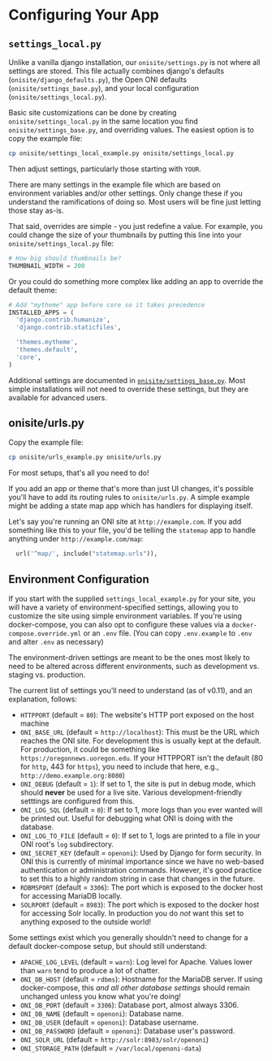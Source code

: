 # Configuring Your App

## `settings_local.py`

Unlike a vanilla django installation, our `onisite/settings.py` is not where
all settings are stored. This file actually combines django's defaults
(`onisite/django_defaults.py`), the Open ONI defaults
(`onisite/settings_base.py`), and your local configuration
(`onisite/settings_local.py`).

Basic site customizations can be done by creating `onisite/settings_local.py`
in the same location you find `onisite/settings_base.py`, and overriding
values. The easiest option is to copy the example file:

```bash
cp onisite/settings_local_example.py onisite/settings_local.py
```

Then adjust settings, particularly those starting with `YOUR`.

There are many settings in the example file which are based on environment
variables and/or other settings. Only change these if you understand the
ramifications of doing so. Most users will be fine just letting those stay
as-is.

That said, overrides are simple - you just redefine a value. For example, you
could change the size of your thumbnails by putting this line into your
`onisite/settings_local.py` file:

```python
# How big should thumbnails be?
THUMBNAIL_WIDTH = 200
```

Or you could do something more complex like adding an app to override the
default theme:

```python
# Add "mytheme" app before core so it takes precedence
INSTALLED_APPS = (
  'django.contrib.humanize',
  'django.contrib.staticfiles',

  'themes.mytheme',
  'themes.default',
  'core',
)
```

Additional settings are documented in [`onisite/settings_base.py`](https://github.com/open-oni/open-oni/blob/master/onisite/settings_base.py).
Most simple installations will not need to override these settings, but they
are available for advanced users.

## onisite/urls.py

Copy the example file:

```bash
cp onisite/urls_example.py onisite/urls.py
```

For most setups, that's all you need to do!

If you add an app or theme that's more than just UI changes, it's possible
you'll have to add its routing rules to `onisite/urls.py`. A simple example
might be adding a state map app which has handlers for displaying itself.

Let's say you're running an ONI site at `http://example.com`. If you add
something like this to your file, you'd be telling the `statemap` app to handle
anything under `http://example.com/map`:

```python
  url('^map/', include("statemap.urls")),
```

## Environment Configuration

If you start with the supplied `settings_local_example.py` for your site, you
will have a variety of environment-specified settings, allowing you to
customize the site using simple environment variables. If you're using
docker-compose, you can also opt to configure these values via a
`docker-compose.override.yml` or an `.env` file. (You can copy `.env.example`
to `.env` and alter `.env` as necessary)

The environment-driven settings are meant to be the ones most likely to need to
be altered across different environments, such as development vs. staging vs.
production.

The current list of settings you'll need to understand (as of v0.11), and an
explanation, follows:

- `HTTPPORT` (default = `80`): The website's HTTP port exposed on the host
 machine
- `ONI_BASE_URL` (default = `http://localhost`): This must be the URL which
 reaches the ONI site. For development this is usually kept at the default.
 For production, it could be something like `https://oregonnews.uoregon.edu`.
 If your HTTPPORT isn't the default (80 for `http`, 443 for `https`), you need
 to include that here, e.g., `http://demo.example.org:8080`)
- `ONI_DEBUG` (default = `1`): If set to 1, the site is put in debug mode,
 which should **never** be used for a live site. Various development-friendly
 setttings are configured from this.
- `ONI_LOG_SQL` (default = `0`): If set to 1, more logs than you ever wanted
 will be printed out. Useful for debugging what ONI is doing with the
 database.
- `ONI_LOG_TO_FILE` (default = `0`): If set to 1, logs are printed to a file in
 your ONI root's `log` subdirectory.
- `ONI_SECRET_KEY` (default = `openoni`): Used by Django for form security. In
 ONI this is currently of minimal importance since we have no web-based
 authentication or administration commands. However, it's good practice to
 set this to a highly random string in case that changes in the future.
- `RDBMSPORT` (default = `3306`): The port which is exposed to the docker host
 for accessing MariaDB locally.
- `SOLRPORT` (default = `8983`): The port which is exposed to the docker host
 for accessing Solr locally. In production you do *not* want this set to
 anything exposed to the outside world!

Some settings exist which you generally shouldn't need to change for a default
docker-compose setup, but should still understand:

- `APACHE_LOG_LEVEL` (default = `warn`): Log level for Apache. Values lower
 than `warn` tend to produce a lot of chatter.
- `ONI_DB_HOST` (default = `rdbms`): Hostname for the MariaDB server. If using
 docker-compose, this *and all other database settings* should remain
 unchanged unless you know what you're doing!
- `ONI_DB_PORT` (default = `3306`): Database port, almost always 3306.
- `ONI_DB_NAME` (default = `openoni`): Database name.
- `ONI_DB_USER` (default = `openoni`): Database username.
- `ONI_DB_PASSWORD` (default = `openoni`): Database user's password.
- `ONI_SOLR_URL` (default = `http://solr:8983/solr/openoni`)
- `ONI_STORAGE_PATH` (default = `/var/local/openoni-data`)

